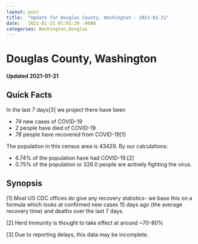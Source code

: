 ```yaml
---
layout: post
title:  "Update for Douglas County, Washington - 2021-01-21"
date:   2021-01-21 01:01:29 -0600
categories: Washington,Douglas
---
```


# Douglas County, Washington
#### Updated 2021-01-21

## Quick Facts

In the last 7 days[3] we project there have been
- *74* new cases of COVID-19
- *2* people have died of COVID-19
- *78* people have recovered from COVID-19[1]

The population in this census area is 43429. By our calculations:
- 6.74% of the population have had COVID-19.[2]
- 0.75% of the population or 326.0 people are actively fighting the virus.

## Synopsis




[1] Most US CDC offices do give any recovery statistics- we base this on a formula which looks at confirmed new cases
15 days ago (the average recovery time) and deaths over the last 7 days.

[2] Herd Immunity is thought to take effect at around ~70-80%

[3] Due to reporting delays, this data may be incomplete.
 
    